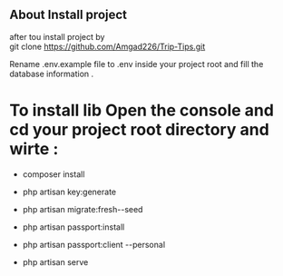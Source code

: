 
## About Install project

<bold>after tou install project by <bold> <br>
git clone https://github.com/Amgad226/Trip-Tips.git

Rename .env.example file to .env inside your project root 
and fill the database information .

# To install lib Open the console and cd your project root directory and wirte :
- composer install 

- php artisan key:generate

- php artisan migrate:fresh--seed

- php artisan passport:install

- php artisan passport:client --personal

- php artisan serve

